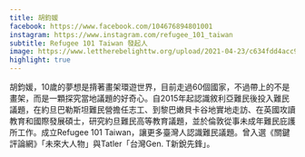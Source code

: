 ```yaml
---
title: 胡鈞媛
facebook: https://www.facebook.com/104676894801001
instagram: https://www.instagram.com/refugee_101_taiwan
subtitle: Refugee 101 Taiwan 發起人
image: https://www.lettherebelighttw.org/upload/2021-04-23/c634fdd4acc9ffba95a478ede848d0d6_crop_916.0701754385965x610_856x.jpg
highlight: true
---
```

胡鈞媛，10歲的夢想是揹著畫架環遊世界，目前走過60個國家，不過帶上的不是畫架，而是一顆探究當地議題的好奇心。自2015年起認識敘利亞難民後投入難民議題，在約旦巴勒斯坦難民營擔任志工、到黎巴嫩貝卡谷地實地走訪、在英國攻讀教育和國際發展碩士，研究約旦難民高等教育議題，並於倫敦從事未成年難民庇護所工作。成立Refugee 101 Taiwan，讓更多臺灣人認識難民議題。曾入選《關鍵評論網》「未來大人物」與Tatler「台灣Gen. T新銳先鋒」。